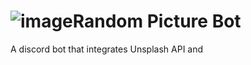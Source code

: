 # ![image](https://imgur.com/uQYmlOI)Random Picture Bot
A discord bot that integrates Unsplash API and 
